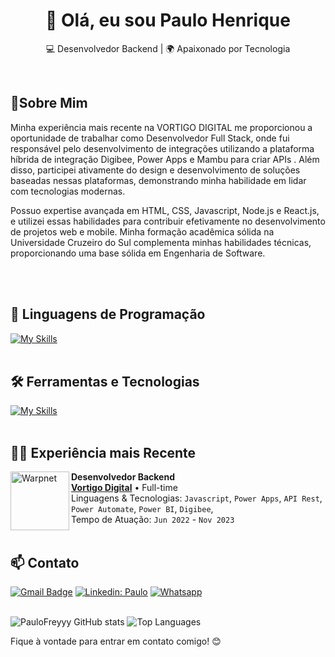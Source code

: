 <h1 align="center">👋 Olá, eu sou Paulo Henrique</h1>

<p align="center">
  💻 Desenvolvedor Backend | 🌍 Apaixonado por Tecnologia
</p><br>

## 🚀Sobre Mim
<p>
  Minha experiência mais recente na VORTIGO DIGITAL me proporcionou a oportunidade de trabalhar como Desenvolvedor Full Stack, onde fui responsável pelo desenvolvimento de integrações utilizando a plataforma híbrida de integração Digibee, Power Apps e Mambu para criar APIs . Além disso, participei ativamente do design e desenvolvimento de soluções baseadas nessas plataformas, demonstrando minha habilidade em lidar com tecnologias modernas.

Possuo expertise avançada em HTML, CSS, Javascript, Node.js e React.js, e utilizei essas habilidades para contribuir efetivamente no desenvolvimento de projetos web e mobile. Minha formação acadêmica sólida na Universidade Cruzeiro do Sul complementa minhas habilidades técnicas, proporcionando uma base sólida em Engenharia de Software.
</p>
<br><br>

## 🚀 Linguagens de Programação
[![My Skills](https://skillicons.dev/icons?i=react,nodejs,javascript,cs,dotnet)](https://skillicons.dev)<br><br>

## 🛠️ Ferramentas e Tecnologias
[![My Skills](https://skillicons.dev/icons?i=css,html,mysql,bootstrap,git,github,postgres,aws,docker,express,jest,vite)](https://skillicons.dev)<br><br>

## 👷🏻 Experiência mais Recente
[<img align="left" height="94px" width="94px" alt="Warpnet" src="https://scontent.fsdu12-2.fna.fbcdn.net/v/t39.30808-6/422228135_859615082840919_2437700394420753461_n.jpg?_nc_cat=111&ccb=1-7&_nc_sid=5f2048&_nc_ohc=xM7BVd2j-UkQ7kNvgH2rlbp&_nc_ht=scontent.fsdu12-2.fna&oh=00_AYD3r0qRaXMERZwk9WUkSm9pUageaSMx_N5pJFpaO8ag9A&oe=66616C85"/>](https://vortigo.digital/)

**Desenvolvedor Backend** \
[**Vortigo Digital**](https://vortigo.digital/) • Full-time \
Linguagens & Tecnologias: `Javascript`, `Power Apps`, `API Rest`, `Power Automate`, `Power BI`, `Digibee`,\
Tempo de Atuação: `Jun 2022` - `Nov 2023`
<br/><br/>

## 📫 Contato

[![Gmail Badge](https://img.shields.io/badge/-paulohenriquep2000@gmail.com-006bed?style=style=for-the-badge&logo=Gmail&logoColor=white&link=mailto:paulohenriquep2000@gmail.com})](mailto:paulohenriquep2000@gmail.com)
[![Linkedin: Paulo](https://img.shields.io/badge/-PauloFrey-blue?style=style=for-the-badge&logo=Linkedin&logoColor=white&link=https://www.linkedin.com/in/paulo-pqueiroz)](https://www.linkedin.com/in/paulo-pqueiroz)
[![Whatsapp](https://img.shields.io/badge/WhatsApp-25D366?style=for-the-badge&logo=whatsapp&logoColor=white)](https://wa.me/5521992419980)
<br><br>


![PauloFreyyy GitHub stats](https://github-readme-stats.vercel.app/api?username=paulofreyyy&show_icons=true&theme=radical)
![Top Languages](https://github-readme-stats.vercel.app/api/top-langs/?username=paulofreyyy&layout=compact&theme=radical)

Fique à vontade para entrar em contato comigo! 😊 <br><br>
